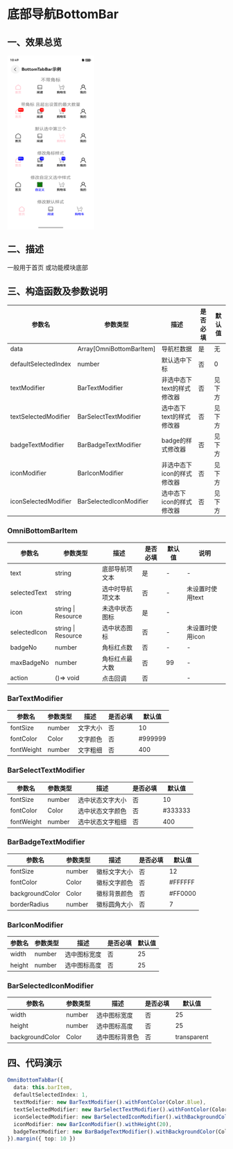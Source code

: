 # 底部导航BottomBar

## 一、效果总览

<div style="display: flex; justify-content: space-between;">
 <img src="../../image/bottomBar.png" height="400" width="200">
</div>

## 二、描述

一般用于首页 或功能模块底部

## 三、构造函数及参数说明

| 参数名                  | 参数类型                    | 描述              | 是否必填 | 默认值 | 
|----------------------|-------------------------|-----------------|------|-----|
| data                 | Array[OmniBottomBarItem]  | 导航栏数据           | 是    | 无   |
| defaultSelectedIndex | number                  | 默认选中下标          | 否    | 0   |
| textModifier         | BarTextModifier         | 非选中态下text的样式修改器 | 否    | 见下方 |
| textSelectedModifier | BarSelectTextModifier   | 选中态下text的样式修改器  | 否    | 见下方 |
| badgeTextModifier    | BarBadgeTextModifier    | badge的样式修改器     | 否    | 见下方 |
| iconModifier         | BarIconModifier         | 非选中态下icon的样式修改器 | 否    | 见下方 |
| iconSelectedModifier | BarSelectedIconModifier | 选中态下icon的样式修改器  | 否    | 见下方 |

### OmniBottomBarItem

| 参数名          | 参数类型               | 描述       | 是否必填 | 默认值 | 说明         |      
|--------------|--------------------|----------|------|-----|------------|
| text         | string             | 底部导航项文本  | 是    | -   | -          |
| selectedText | string             | 选中时导航项文本 | 否    | -   | 未设置时使用text |
| icon         | string \| Resource | 未选中状态图标  | 是    | -   |            |
| selectedIcon | string \| Resource | 选中状态图标   | 否    | -   | 未设置时使用icon |
| badgeNo      | number             | 角标红点数    | 否    | -   | -          |
| maxBadgeNo   | number             | 角标红点最大数  | 否    | 99  | -          |
| action       | ()=> void          | 点击回调     | 否    |     | -          |

### BarTextModifier

| 参数名        | 参数类型   | 描述   | 是否必填 | 默认值     |
|------------|--------|------|------|---------|
| fontSize   | number | 文字大小 | 否    | 10      |
| fontColor  | Color  | 文字颜色 | 否    | #999999 |
| fontWeight | number | 文字粗细 | 否    | 400     |

### BarSelectTextModifier

| 参数名        | 参数类型   | 描述       | 是否必填 | 默认值     |
|------------|--------|----------|------|---------|
| fontSize   | number | 选中状态文字大小 | 否    | 10      |
| fontColor  | Color  | 选中状态文字颜色 | 否    | #333333 |
| fontWeight | number | 选中状态文字粗细 | 否    | 400     |

### BarBadgeTextModifier

| 参数名             | 参数类型   | 描述     | 是否必填 | 默认值     |
|-----------------|--------|--------|------|---------|
| fontSize        | number | 徽标文字大小 | 否    | 12      |
| fontColor       | Color  | 徽标文字颜色 | 否    | #FFFFFF |
| backgroundColor | Color  | 徽标背景颜色 | 否    | #FF0000 |
| borderRadius    | number | 徽标圆角大小 | 否    | 7       |

### BarIconModifier

| 参数名    | 参数类型   | 描述     | 是否必填 | 默认值 |
|--------|--------|--------|------|-----|
| width  | number | 选中图标宽度 | 否    | 25  |
| height | number | 选中图标高度 | 否    | 25  |

### BarSelectedIconModifier

| 参数名             | 参数类型   | 描述      | 是否必填 | 默认值         |
|-----------------|--------|---------|------|-------------|
| width           | number | 选中图标宽度  | 否    | 25          |
| height          | number | 选中图标高度  | 否    | 25          |
| backgroundColor | Color  | 选中图标背景色 | 否    | transparent |

## 四、代码演示

```typescript
OmniBottomTabBar({
  data: this.barItem,
  defaultSelectedIndex: 1,
  textModifier: new BarTextModifier().withFontColor(Color.Blue),
  textSelectedModifier: new BarSelectTextModifier().withFontColor(Color.Blue),
  iconSelectedModifier: new BarSelectedIconModifier().withBackgroundColor(Color.Green),
  iconModifier: new BarIconModifier().withHeight(20),
  badgeTextModifier: new BarBadgeTextModifier().withBackgroundColor(Color.Blue)
}).margin({ top: 10 })
```
